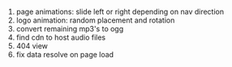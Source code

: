 1. page animations: slide left or right depending on nav direction
2. logo animation: random placement and rotation
3. convert remaining mp3's to ogg
4. find cdn to host audio files
5. 404 view
6. fix data resolve on page load